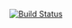 [![Build Status](https://travis-ci.com/jxi24/FNALNeuGen.svg?branch=master)](https://travis-ci.com/jxi24/FNALNeuGen)
